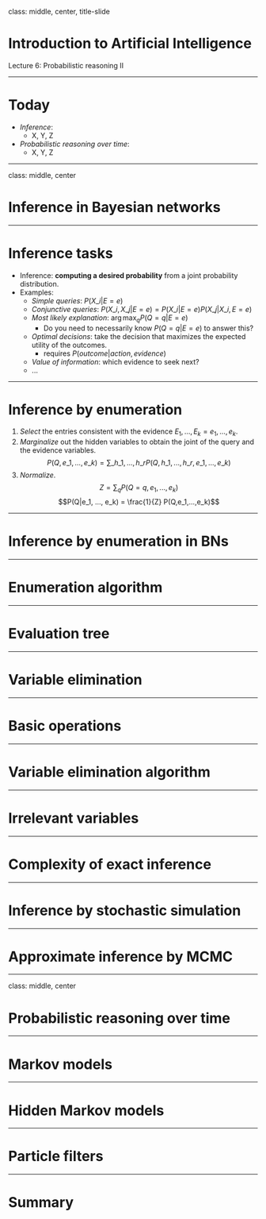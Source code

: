 class: middle, center, title-slide

# Introduction to Artificial Intelligence

Lecture 6: Probabilistic reasoning II

---

# Today

- *Inference*:
    - X, Y, Z
- *Probabilistic reasoning over time*:
    - X, Y, Z

---

class: middle, center

# Inference in Bayesian networks

---

# Inference tasks

- Inference: **computing a desired probability** from a joint probability distribution.
- Examples:
    - *Simple queries*: $P(X\_i|E=e)$
    - *Conjunctive queries*: $P(X\_i,X\_j|E=e)=P(X\_i|E=e)P(X\_j|X\_i,E=e)$
    - *Most likely explanation*: $\arg \max_q P(Q=q|E=e)$
        - Do you need to necessarily know $P(Q=q|E=e)$ to answer this?
    - *Optimal decisions*: take the decision that maximizes the expected utility of the outcomes.
        - requires $P(outcome|action,evidence)$
    - *Value of information*: which evidence to seek next?
    - ...

---

# Inference by enumeration

1. *Select* the entries consistent with the evidence  $E_1, ..., E_k = e_1, ..., e_k$.
2. *Marginalize* out the hidden variables to obtain the joint of the query and the evidence variables.
$$P(Q,e\_1,...,e\_k) = \sum\_{h\_1, ..., h\_r} P(Q, h\_1, ..., h\_r, e\_1, ..., e\_k)$$
3. *Normalize*.
$$Z = \sum_q P(Q=q,e_1,...,e_k)$$
$$P(Q|e_1, ..., e_k) = \frac{1}{Z} P(Q,e_1,...,e_k)$$

---

# Inference by enumeration in BNs

---

# Enumeration algorithm

---

# Evaluation tree

---

# Variable elimination

---

# Basic operations

---

# Variable elimination algorithm

---

# Irrelevant variables

---

# Complexity of exact inference

---

# Inference by stochastic simulation

---

# Approximate inference by MCMC

---

class: middle, center

# Probabilistic reasoning over time

---

# Markov models

---

# Hidden Markov models

---

# Particle filters

---

# Summary
